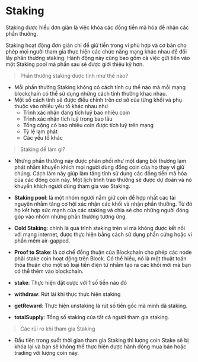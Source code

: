 # Staking 
Staking được hiểu đơn giản là việc khóa các đồng tiền mã hóa để nhận các phần thưởng.

Staking hoạt động đơn giản chỉ để giữ tiền trong ví phù hợp và cơ bản cho phép mọi người tham gia thực hiện các chức năng mạng khác nhau để đổi lấy phần thưởng staking. Hành động này cũng bao gồm cả việc gửi tiền vào một Staking pool mà phần sau sẽ được giới thiệu kỹ hơn. 

> Phần thưởng staking được tính như thế nào?
- Mỗi phẩn thưởng Staking không có cách tính cụ thể nào mà mỗi mạng blockchain có thể sử dụng những cách tính thưởng khac nhau.
- Một số cách tính sẽ được điều chỉnh trên cơ sở của từng khối và phụ thuộc vào nhiều yếu tố khác nhau như 
    + Trình xác nhận đang tích luỹ bao nhiêu coin 
    + Trình xác nhận tích luỹ trong bao lâu
    + Tổng cộng có bao nhiêu coin được tích luỹ trên mạng 
    + Tỷ lệ lạm phát
    + Các yếu tố khác

> Staking để làm gi?
- Những phần thưởng này được phân phối như một dạng bồi thường lạm phát nhằm khuyến khích mọi người dùng đồng coin của họ thay vì giữ chúng. Cách làm này giúp làm tăng tính sử dụng các đồng tiền mã hóa của các đồng coin này. Một lịch trình trao thưởng sẽ được dự đoán và nó khuyến khích người dùng tham gia vào Staking. 


- **Staking pool**: là một nhóm người nắm giữ coin để hợp nhất các tài nguyên nhằm tăng cơ hội xác nhận các khối và nhận phần thưởng. Từ đó họ kết hợp sức mạnh của các staking và chia sẻ cho những người đóng góp vào nhóm những phần thưởng tương ứng.

- **Cold Staking**: chính là quá trình staking trên ví mà không được kết nối với mạng internet, được thực hiện bằng cách sử dụng phần cứng hoặc ví phần mềm air-gapped.

- **Proof to Stake**: là cơ chế đồng thuận của Blockchain cho phép các node phải stake coin hoạt động trên Block. Có thể hiểu, nó là một thuật toán thỏa thuận cho một số loại tiền điện tử nhằm tạo ra các khối mới mà bạn có thể thêm vào blockchain.

- **stake**: Thực hiện đặt cược với 1 số tiền nào đó

- **withdraw**: Rút lãi khi thực thực hiện staking

- **getReward**: Thực hiện unstaking là rút số tiền gốc mà mình dã staking.

- **totalSupply**: Tổng số staking của tất cả người tham gia staking.

> Các rủi ro khi tham gia Staking
- Đầu tiên trong suốt thời gian tham gia Staking thì lượng coin Stake sẽ bị khóa lại và bạn sẽ không thể thực hiện được hành động mua bán hoặc trading với lượng coin này.

